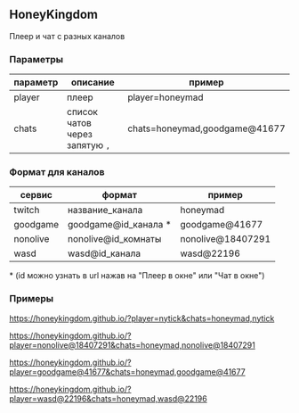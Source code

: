 ## HoneyKingdom

Плеер и чат с разных каналов

### Параметры

| параметр | описание                       | пример                        |
| -------- | ------------------------------ | ----------------------------- |
| player   | плеер                          | player=honeymad               |
| chats    | список чатов через запятую `,` | chats=honeymad,goodgame@41677 |

### Формат для каналов

| сервис   | формат                | пример            |
| -------- | --------------------- | ----------------- |
| twitch   | название_канала       | honeymad          |
| goodgame | goodgame@id_канала \* | goodgame@41677    |
| nonolive | nonolive@id_комнаты   | nonolive@18407291 |
| wasd     | wasd@id_канала        | wasd@22196        |

\* (id можно узнать в url нажав на "Плеер в окне" или "Чат в окне")

### Примеры

https://honeykingdom.github.io/?player=nytick&chats=honeymad,nytick

https://honeykingdom.github.io/?player=nonolive@18407291&chats=honeymad,nonolive@18407291

https://honeykingdom.github.io/?player=goodgame@41677&chats=honeymad,goodgame@41677

https://honeykingdom.github.io/?player=wasd@22196&chats=honeymad,wasd@22196
